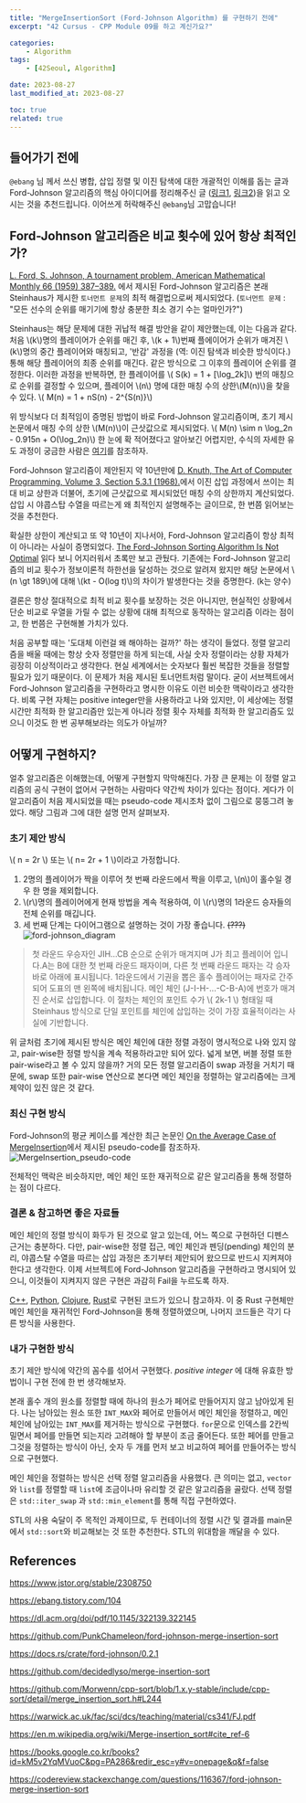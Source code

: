 ```yaml
---
title: "MergeInsertionSort (Ford-Johnson Algorithm) 를 구현하기 전에"
excerpt: "42 Cursus - CPP Module 09를 하고 계신가요?"

categories:
    - Algorithm
tags:
    - [42Seoul, Algorithm]

date: 2023-08-27
last_modified_at: 2023-08-27

toc: true
related: true
---
```


## 들어가기 전에

`@ebang` 님 께서 쓰신 병합, 삽입 정렬 및 이진 탐색에 대한 개괄적인 이해를 돕는 글과 Ford-Johnson 알고리즘의 핵심 아이디어를 정리해주신 글 ([링크1](https://ebang.tistory.com/103), [링크2](https://ebang.tistory.com/104))을 읽고 오시는 것을 추천드립니다. 이어쓰게 허락해주신 `@ebang`님 고맙습니다!

## Ford-Johnson 알고리즘은 비교 횟수에 있어 항상 최적인가?

[L. Ford, S. Johnson, A tournament problem, American Mathematical Monthly 66 (1959) 387–389.](https://www.jstor.org/stable/2308750) 에서 제시된 Ford-Johnson 알고리즘은 본래 Steinhaus가 제시한 `토너먼트 문제`의 최적 해결법으로써 제시되었다. (`토너먼트 문제` : "모든 선수의 순위를 매기기에 항상 충분한 최소 경기 수는 얼마인가?")

Steinhaus는 해당 문제에 대한 귀납적 해결 방안을 같이 제안했는데, 이는 다음과 같다. 처음 \\(k\\)명의 플레이어가 순위를 매긴 후, \\(k + 1\\)번째 플에이어가 순위가 매겨진 \\(k\\)명의 중간 플레이어와 매칭되고, '반감' 과정을 (역: 이진 탐색과 비슷한 방식이다.) 통해 해당 플레이어의 최종 순위를 매긴다. 같은 방식으로 그 이후의 플레이어 순위를 결정한다. 이러한 과정을 반복하면, 한 플레이어를 \\( S(k) = 1 + \[\log_2k\]\\) 번의 매칭으로 순위를 결정할 수 있으며, 플레이어 \\(n\\) 명에 대한 매칭 수의 상한\\(M(n)\\)을 찾을 수 있다.
\\( M(n) = 1 + nS(n) - 2^{S(n)}\\)

위 방식보다 더 최적임이 증명된 방법이 바로 Ford-Johnson 알고리즘이며, 초기 제시 논문에서 매칭 수의 상한 \\(M(n)\\)이 근삿값으로 제시되었다.
\\( M(n) \sim n \log_2n - 0.915n + O(\log_2n)\\)
한 눈에 확 적어졌다고 알아보긴 어렵지만, 수식의 자세한 유도 과정이 궁금한 사람은 [여기](https://www.jstor.org/stable/2308750)를 참조하자.

Ford-Johnson 알고리즘이 제안된지 약 10년만에 [D. Knuth, The Art of Computer Programming, Volume 3, Section 5.3.1 (1968).](https://www2.warwick.ac.uk/fac/sci/dcs/teaching/material/cs341/FJ.pdf)에서 이진 삽입 과정에서 쓰이는 최대 비교 상한과 더불어, 초기에 근삿값으로 제시되었던 매칭 수의 상한까지 계산되었다. 삽입 시 야콥스탑 수열을 따르는게 왜 최적인지 설명해주는 글이므로, 한 번쯤 읽어보는 것을 추천한다.

확실한 상한이 계산되고 또 약 10년이 지나서야, Ford-Johnson 알고리즘이 항상 최적이 아니라는 사실이 증명되었다. [The Ford-Johnson Sorting Algorithm Is Not Optimal](https://dl.acm.org/doi/pdf/10.1145/322139.322145) 읽다 보니 어지러워서 초록만 보고 관뒀다. 기존에는 Ford-Johnson 알고리즘의 비교 횟수가 정보이론적 하한선을 달성하는 것으로 알려져 왔지만 해당 논문에서 \\(n \gt 189\\)에 대해 \\(kt - O(log t)\\)의 차이가 발생한다는 것을 증명한다. (k는 양수)

결론은 항상 절대적으로 최적 비교 횟수를 보장하는 것은 아니지만, 현실적인 상황에서 단순 비교로 우열을 가릴 수 없는 상황에 대해 최적으로 동작하는 알고리즘 이라는 점이고, 한 번쯤은 구현해볼 가치가 있다.

처음 공부할 때는 '도대체 이런걸 왜 해야하는 걸까?' 하는 생각이 들었다.
정렬 알고리즘을 배울 때에는 항상 숫자 정렬만을 하게 되는데, 사실 숫자 정렬이라는 상황 자체가 굉장히 이상적이라고 생각한다. 현실 세계에서는 숫자보다 훨씬 복잡한 것들을 정렬할 필요가 있기 때문이다. 이 문제가 처음 제시된 토너먼트처럼 말이다. 굳이 서브젝트에서 Ford-Johnson 알고리즘을 구현하라고 명시한 이유도 이런 비슷한 맥락이라고 생각한다. 비록 구현 자체는 positive integer만을 사용하라고 나와 있지만, 이 세상에는 정렬 시간만 최적화 한 알고리즘만 있는게 아니라 정렬 횟수 자체를 최적화 한 알고리즘도 있으니 이것도 한 번 공부해보라는 의도가 아닐까?

## 어떻게 구현하지?

얼추 알고리즘은 이해했는데, 어떻게 구현할지 막막해진다. 가장 큰 문제는 이 정렬 알고리즘의 공식 구현이 없어서 구현하는 사람마다 약간씩 차이가 있다는 점이다. 게다가 이 알고리즘이 처음 제시되었을 때는 pseudo-code 제시조차 없이 그림으로 뭉뚱그려 놓았다. 해당 그림과 그에 대한 설명 먼저 살펴보자.

### 초기 제안 방식

\\( n = 2r \\) 또는 \\( n= 2r + 1 \\)이라고 가정합니다.

1. 2명의 플레이어가 짝을 이루어 첫 번째 라운드에서 짝을 이루고, \\(n\\)이 홀수일 경우 한 명을 제외합니다.
2. \\(r\\)명의 플레이어에게 현재 방법을 계속 적용하여, 이 \\(r\\)명의 1라운드 승자들의 전체 순위를 매깁니다.
3. 세 번째 단계는 다이어그램으로 설명하는 것이 가장 좋습니다. ~~(???)~~
   ![ford-johnson_diagram](https://github.com/Tolerblanc/Tolerblanc.github.io/assets/52883827/1eb74ef3-b54e-4745-9023-df9e94486839)

> 첫 라운드 우승자인 JIH...CB 순으로 순위가 매겨지며 J가 최고 플레이어 입니다.A는 B에 대한 첫 번째 라운드 패자이며, 다른 첫 번째 라운드 패자는 각 승자 바로 아래에 표시됩니다. 1라운드에서 기권을 뽑은 홀수 플레이어는 패자로 간주되어 도표의 맨 왼쪽에 배치됩니다. 메인 체인 (J-I-H-...-C-B-A)에 번호가 매겨진 순서로 삽입합니다. 이 절차는 체인의 포인트 수가 \\( 2k-1 \\) 형태일 때 Steinhaus 방식으로 단일 포인트를 체인에 삽입하는 것이 가장 효율적이라는 사실에 기반합니다.

위 글처럼 초기에 제시된 방식은 메인 체인에 대한 정렬 과정이 명시적으로 나와 있지 않고, pair-wise한 정렬 방식을 계속 적용하라고만 되어 있다. 넓게 보면, 버블 정렬 또한 pair-wise라고 볼 수 있지 않을까? 거의 모든 정렬 알고리즘이 swap 과정을 거치기 때문에, swap 또한 pair-wise 연산으로 본다면 메인 체인을 정렬하는 알고리즘에는 크게 제약이 있진 않은 것 같다.

### 최신 구현 방식

Ford-Johnson의 평균 케이스를 계산한 최근 논문인 [On the Average Case of MergeInsertion](https://arxiv.org/abs/1905.09656)에서 제시된 pseudo-code를 참조하자.
![MergeInsertion_pseudo-code](https://github.com/Tolerblanc/Tolerblanc.github.io/assets/52883827/7608af68-b887-43da-88d2-5915ce89ff5e)

전체적인 맥락은 비슷하지만, 메인 체인 또한 재귀적으로 같은 알고리즘을 통해 정렬하는 점이 다르다.

### 결론 & 참고하면 좋은 자료들

메인 체인의 정렬 방식이 화두가 된 것으로 알고 있는데, 어느 쪽으로 구현하던 디펜스 근거는 충분하다. 다만, pair-wise한 정렬 접근, 메인 체인과 펜딩(pending) 체인의 분리, 야콥스탈 수열을 따르는 삽입 과정은 초기부터 제안되어 왔으므로 반드시 지켜져야 한다고 생각한다. 이제 서브젝트에 Ford-Johnson 알고리즘을 구현하라고 명시되어 있으니, 이것들이 지켜지지 않은 구현은 과감히 Fail을 누르도록 하자.

[C++](https://github.com/Morwenn/cpp-sort/blob/1.x.y-stable/include/cpp-sort/detail/merge_insertion_sort.h#L244), [Python](https://github.com/PunkChameleon/ford-johnson-merge-insertion-sort/blob/master/fjmi.py#L90), [Clojure](https://github.com/decidedlyso/merge-insertion-sort/blob/master/src/merge_insertion_sort/core.cljc), [Rust](https://docs.rs/crate/ford-johnson/0.2.1/source/src/lib.rs)로 구현된 코드가 있으니 참고하자. 이 중 Rust 구현체만 메인 체인을 재귀적인 Ford-Johnson을 통해 정렬하였으며, 나머지 코드들은 각기 다른 방식을 사용한다.

### 내가 구현한 방식

초기 제안 방식에 약간의 꼼수를 섞어서 구현했다. _positive integer_ 에 대해 유효한 방법이니 구현 전에 한 번 생각해보자.

본래 홀수 개의 원소를 정렬할 때에 하나의 원소가 페어로 만들어지지 않고 남아있게 된다. 나는 남아있는 원소 또한 `INT_MAX`와 페어로 만들어서 메인 체인을 정렬하고, 메인 체인에 남아있는 `INT_MAX`를 제거하는 방식으로 구현했다. `for`문으로 인덱스를 2칸씩 밀면서 페어를 만들면 되는지라 고려해야 할 부분이 조금 줄어든다. 또한 페어를 만들고 그것을 정렬하는 방식이 아닌, 숫자 두 개를 먼저 보고 비교하여 페어를 만들어주는 방식으로 구현했다.

메인 체인을 정렬하는 방식은 선택 정렬 알고리즘을 사용했다. 큰 의미는 없고, `vector`와 `list`를 정렬할 때 `list`에 조금이나마 유리할 것 같은 알고리즘을 골랐다. 선택 정렬은 `std::iter_swap` 과 `std::min_element`를 통해 직접 구현하였다.

STL의 사용 숙달이 주 목적인 과제이므로, 두 컨테이너의 정렬 시간 및 결과를 main문에서 `std::sort`와 비교해보는 것 또한 추천한다. STL의 위대함을 깨달을 수 있다.

## References

<https://www.jstor.org/stable/2308750>

<https://ebang.tistory.com/104>

<https://dl.acm.org/doi/pdf/10.1145/322139.322145>

<https://github.com/PunkChameleon/ford-johnson-merge-insertion-sort>

<https://docs.rs/crate/ford-johnson/0.2.1>

<https://github.com/decidedlyso/merge-insertion-sort>

<https://github.com/Morwenn/cpp-sort/blob/1.x.y-stable/include/cpp-sort/detail/merge_insertion_sort.h#L244>

<https://warwick.ac.uk/fac/sci/dcs/teaching/material/cs341/FJ.pdf>

<https://en.m.wikipedia.org/wiki/Merge-insertion_sort#cite_ref-6>

<https://books.google.co.kr/books?id=kM5v2YqMVuoC&pg=PA286&redir_esc=y#v=onepage&q&f=false>

<https://codereview.stackexchange.com/questions/116367/ford-johnson-merge-insertion-sort>
